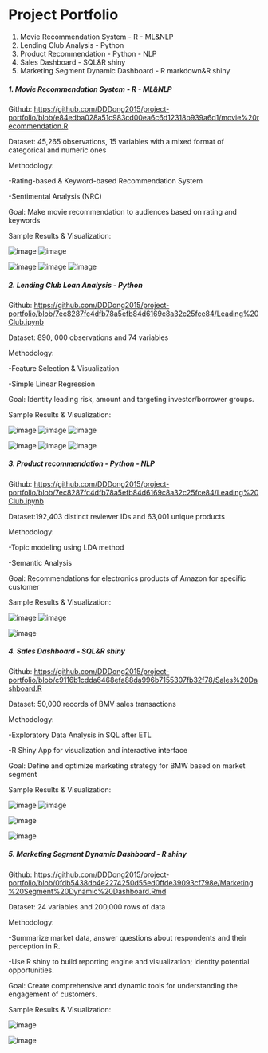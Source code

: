 # Project Portfolio
1. Movie Recommendation System  - R - ML&NLP
2. Lending Club Analysis - Python
3. Product Recommendation - Python - NLP
4. Sales Dashboard - SQL&R shiny 
5. Marketing Segment Dynamic Dashboard - R markdown&R shiny

##### 1. Movie Recommendation System - R - ML&NLP

Github: https://github.com/DDDong2015/project-portfolio/blob/e84edba028a51c983cd00ea6c6d12318b939a6d1/movie%20recommendation.R 

Dataset: 45,265 observations, 15 variables with a mixed format of categorical and numeric ones

Methodology: 

  -Rating-based & Keyword-based Recommendation System 
  
  -Sentimental Analysis (NRC) 
  
Goal: Make movie recommendation to audiences based on rating and keywords

Sample Results & Visualization:

![image](https://user-images.githubusercontent.com/80507218/112909653-df091600-90bf-11eb-9032-61ff3ab8e07a.png)
![image](https://user-images.githubusercontent.com/80507218/112909715-fb0cb780-90bf-11eb-80c1-075a469392a1.png)

![image](https://user-images.githubusercontent.com/80507218/112909721-fe07a800-90bf-11eb-953d-1703c2c8c495.png)
![image](https://user-images.githubusercontent.com/80507218/112909731-006a0200-90c0-11eb-8163-80a9b980a839.png)
![image](https://user-images.githubusercontent.com/80507218/112909741-02cc5c00-90c0-11eb-8fb4-b589d2e65c17.png)


##### 2. Lending Club Loan Analysis - Python

Github: https://github.com/DDDong2015/project-portfolio/blob/7ec8287fc4dfb78a5efb84d6169c8a32c25fce84/Leading%20Club.ipynb

Dataset: 890, 000 observations and 74 variables

Methodology: 

  -Feature Selection & Visualization
  
  -Simple Linear Regression
  
Goal: Identity leading risk, amount and targeting investor/borrower groups.

Sample Results & Visualization:

![image](https://user-images.githubusercontent.com/80507218/112909875-41621680-90c0-11eb-99de-019f36acdc88.png)
![image](https://user-images.githubusercontent.com/80507218/112909881-43c47080-90c0-11eb-967f-b420e12e11c0.png)
![image](https://user-images.githubusercontent.com/80507218/112909886-4626ca80-90c0-11eb-8c15-9cd72325aee5.png)

![image](https://user-images.githubusercontent.com/80507218/112909890-49ba5180-90c0-11eb-95ab-47cdebd09537.png)
![image](https://user-images.githubusercontent.com/80507218/112909896-4b841500-90c0-11eb-815a-b8ec8f5a72ce.png)
![image](https://user-images.githubusercontent.com/80507218/112909902-4e7f0580-90c0-11eb-98ed-b056f5f39b16.png)

##### 3. Product recommendation - Python - NLP

Github: https://github.com/DDDong2015/project-portfolio/blob/7ec8287fc4dfb78a5efb84d6169c8a32c25fce84/Leading%20Club.ipynb 

Dataset:192,403 distinct reviewer IDs and 63,001 unique products

Methodology: 

  -Topic modeling using LDA method
  
  -Semantic Analysis
  
Goal: Recommendations for electronics products of Amazon for specific customer

Sample Results & Visualization:

![image](https://user-images.githubusercontent.com/80507218/112909951-648cc600-90c0-11eb-8620-7042ca51a9f5.png)
![image](https://user-images.githubusercontent.com/80507218/112909954-66568980-90c0-11eb-8f4a-ce618685cc1e.png)

![image](https://user-images.githubusercontent.com/80507218/112909959-68b8e380-90c0-11eb-91cd-8f8a69b2219f.png)


##### 4. Sales Dashboard - SQL&R shiny 

Github: https://github.com/DDDong2015/project-portfolio/blob/c9116b1cdda6468efa88da996b7155307fb32f78/Sales%20Dashboard.R 

Dataset: 50,000 records of BMV sales transactions

Methodology: 

  -Exploratory Data Analysis in SQL after ETL
  
  -R Shiny App for visualization and interactive interface
  
Goal: Define and optimize marketing strategy for BMW based on market segment

Sample Results & Visualization:

![image](https://user-images.githubusercontent.com/80507218/112910001-78d0c300-90c0-11eb-964a-afcc0706b1f5.png)
![image](https://user-images.githubusercontent.com/80507218/112910008-7b331d00-90c0-11eb-91fd-cb6e8c632961.png)

![image](https://user-images.githubusercontent.com/80507218/112910015-7e2e0d80-90c0-11eb-9f49-bb1e40cbc5bb.png)

![image](https://user-images.githubusercontent.com/80507218/112910024-8128fe00-90c0-11eb-88ed-ea638967be71.png)

##### 5. Marketing Segment Dynamic Dashboard - R shiny

Github: https://github.com/DDDong2015/project-portfolio/blob/0fdb5438db4e2274250d55ed0ffde39093cf798e/Marketing%20Segment%20Dynamic%20Dashboard.Rmd 

Dataset: 24 variables and 200,000 rows of data

Methodology: 

  -Summarize market data, answer questions about respondents and their perception in R.
  
  -Use R shiny to build reporting engine and visualization; identity potential opportunities.
  
Goal: Create comprehensive and dynamic tools for understanding the engagement of customers.

Sample Results & Visualization:

![image](https://user-images.githubusercontent.com/80507218/112910062-92720a80-90c0-11eb-839a-0311587ccf0f.png)

![image](https://user-images.githubusercontent.com/80507218/112910067-9736be80-90c0-11eb-9235-1f2a9e652ac2.png)





